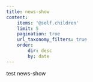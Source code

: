 ```yaml
---
title: news-show
content:
    items: '@self.children'
    limit: 5
    pagination: true
    url_taxonomy_filters: true
    order:
        dir: desc
        by: date
---
```


test news-show